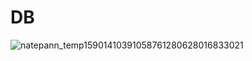 # DB
![natepann_temp15901410391058761280628016833021](https://github.com/honghyoeun/C/assets/77725041/dbb0e498-e74c-48a9-8f3c-ddfb4297e907)
